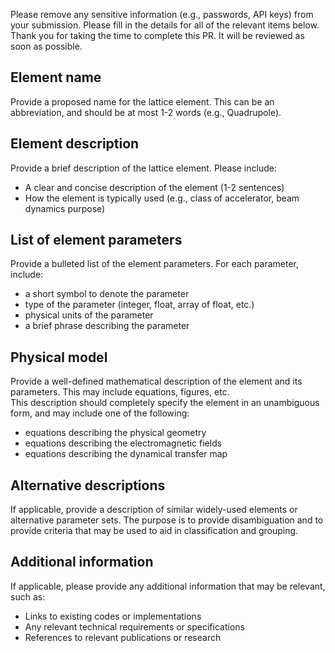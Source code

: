 Please remove any sensitive information (e.g., passwords, API keys) from your submission.
Please fill in the details for all of the relevant items below.
Thank you for taking the time to complete this PR.  It will be reviewed as soon as possible.

## Element name
Provide a proposed name for the lattice element.  This can be an abbreviation, and should be at most 1-2 words (e.g., Quadrupole).

## Element description
Provide a brief description of the lattice element.  Please include:
- A clear and concise description of the element (1-2 sentences)
- How the element is typically used (e.g., class of accelerator, beam dynamics purpose)

## List of element parameters
Provide a bulleted list of the element parameters.  For each parameter, include:
- a short symbol to denote the parameter
- type of the parameter (integer, float, array of float, etc.)
- physical units of the parameter
- a brief phrase describing the parameter

## Physical model
Provide a well-defined mathematical description of the element and its parameters.  This may include equations, figures, etc.  
This description should completely specify the element in an unambiguous form, and may include one of the following:
- equations describing the physical geometry
- equations describing the electromagnetic fields
- equations describing the dynamical transfer map

## Alternative descriptions
If applicable, provide a description of similar widely-used elements or alternative parameter sets.
The purpose is to provide disambiguation and to provide criteria that may be used to aid in classification and grouping.

## Additional information
If applicable, please provide any additional information that may be relevant, such as:
- Links to existing codes or implementations
- Any relevant technical requirements or specifications
- References to relevant publications or research
